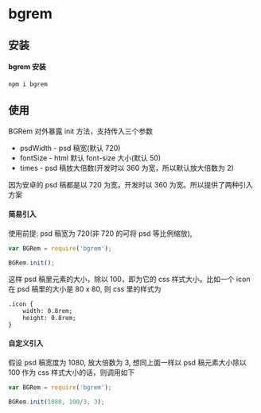 # bgrem #

## 安装 ##

#### bgrem 安装 ####
```$
npm i bgrem
```	

## 使用 ##

BGRem 对外暴露 init 方法，支持传入三个参数
- psdWidth - psd 稿宽(默认 720)
- fontSize - html 默认 font-size 大小(默认 50)
- times - psd 稿放大倍数(开发时以 360 为宽，所以默认放大倍数为 2)

因为安卓的 psd 稿都是以 720 为宽，开发时以 360 为宽。所以提供了两种引入方案

#### 简易引入 ####

使用前提: psd 稿宽为 720(非 720 的可将 psd 等比例缩放),

```js
var BGRem = require('bgrem');

BGRem.init();
```

这样 psd 稿里元素的大小，除以 100，即为它的 css 样式大小。比如一个 icon 在 psd 稿里的大小是 80 x 80, 则 css 里的样式为
```
.icon {
	width: 0.8rem;
	height: 0.8rem;
}
```
#### 自定义引入 ####

假设 psd 稿宽度为 1080, 放大倍数为 3, 想同上面一样以 psd 稿元素大小除以 100 作为 css 样式大小的话，则调用如下

```js
var BGRem = require('bgrem');

BGRem.init(1080, 100/3, 3);
```

